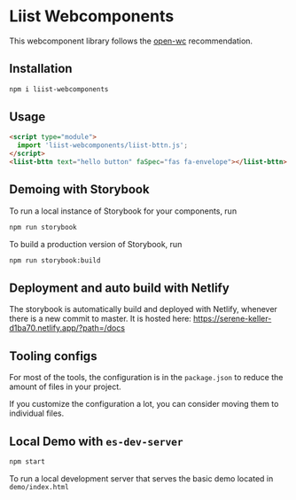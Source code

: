 # Liist Webcomponents

This webcomponent library follows the [open-wc](https://github.com/open-wc/open-wc) recommendation.

## Installation
```bash
npm i liist-webcomponents
```

## Usage
```html
<script type="module">
  import 'liist-webcomponents/liist-bttn.js';
</script>
<liist-bttn text="hello button" faSpec="fas fa-envelope"></liist-bttn>
```

## Demoing with Storybook
To run a local instance of Storybook for your components, run
```bash
npm run storybook
```

To build a production version of Storybook, run
```bash
npm run storybook:build
```
## Deployment and auto build with Netlify

The storybook is automatically build and deployed with Netlify, whenever there is a new commit to master. It is hosted here: https://serene-keller-d1ba70.netlify.app/?path=/docs

## Tooling configs

For most of the tools, the configuration is in the `package.json` to reduce the amount of files in your project.

If you customize the configuration a lot, you can consider moving them to individual files.

## Local Demo with `es-dev-server`
```bash
npm start
```
To run a local development server that serves the basic demo located in `demo/index.html`
